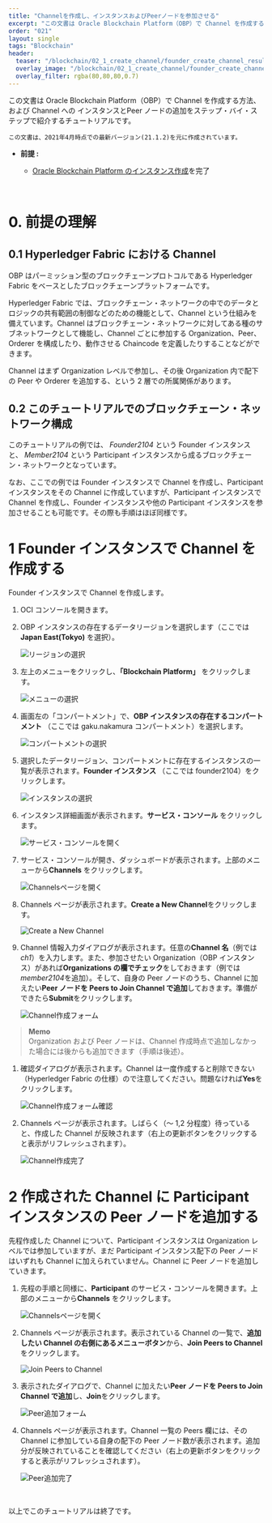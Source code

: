 ```yaml
---
title: "Channelを作成し、インスタンスおよびPeerノードを参加させる"
excerpt: "この文書は Oracle Blockchain Platform（OBP）で Channel を作成する方法、および Channel への インスタンスとPeer ノードの追加をステップ・バイ・ステップで紹介するチュートリアルです。"
order: "021"
layout: single
tags: "Blockchain"
header:
  teaser: "/blockchain/02_1_create_channel/founder_create_channel_result.png"
  overlay_image: "/blockchain/02_1_create_channel/founder_create_channel_result.png"
  overlay_filter: rgba(80,80,80,0.7)
---
```


この文書は Oracle Blockchain Platform（OBP）で Channel を作成する方法、および Channel への インスタンスとPeer ノードの追加をステップ・バイ・ステップで紹介するチュートリアルです。

```
この文書は、2021年4月時点での最新バージョン(21.1.2)を元に作成されています。
```

- **前提 :**

  - [Oracle Blockchain Platform のインスタンス作成](../01_01_create_instance/)を完了

<br>

# 0. 前提の理解

## 0.1 Hyperledger Fabric における Channel

OBP はパーミッション型のブロックチェーンプロトコルである Hyperledger Fabric をベースとしたブロックチェーンプラットフォームです。

Hyperledger Fabric では、ブロックチェーン・ネットワークの中でのデータとロジックの共有範囲の制御などのための機能として、Channel という仕組みを備えています。Channel はブロックチェーン・ネットワークに対してある種のサブネットワークとして機能し、Channel ごとに参加する Organization、Peer、Orderer を構成したり、動作させる Chaincode を定義したりすることなどができます。

Channel はまず Organization レベルで参加し、その後 Organization 内で配下の Peer や Orderer を追加する、という 2 層での所属関係があります。

## 0.2 このチュートリアルでのブロックチェーン・ネットワーク構成

このチュートリアルの例では、 _Founder2104_ という Founder インスタンスと、 _Member2104_ という Participant インスタンスから成るブロックチェーン・ネットワークとなっています。

なお、ここでの例では Founder インスタンスで Channel を作成し、Participant インスタンスをその Channel に作成していますが、Participant インスタンスで Channel を作成し、Founder インスタンスや他の Participant インスタンスを参加させることも可能です。その際も手順はほぼ同様です。

# 1 Founder インスタンスで Channel を作成する

Founder インスタンスで Channel を作成します。

1.  OCI コンソールを開きます。

1.  OBP インスタンスの存在するデータリージョンを選択します（ここでは **Japan East(Tokyo)** を選択）。

    ![リージョンの選択](select_region.png)

1.  左上のメニューをクリックし、**「Blockchain Platform」** をクリックします。

    ![メニューの選択](select_menu.png)

1.  画面左の「コンパートメント」で、**OBP インスタンスの存在するコンパートメント** （ここでは gaku.nakamura コンパートメント）を選択します。

    ![コンパートメントの選択](select_compartment.png)

1.  選択したデータリージョン、コンパートメントに存在するインスタンスの一覧が表示されます。**Founder インスタンス** （ここでは founder2104）をクリックします。

    ![インスタンスの選択](select_founder_instance.png)

1.  インスタンス詳細画面が表示されます。**サービス・コンソール** をクリックします。

    ![サービス・コンソールを開く](open_founder_service_console.png)

1.  サービス・コンソールが開き、ダッシュボードが表示されます。上部のメニューから**Channels** をクリックします。

    ![Channelsページを開く](founder_open_channels.png)

1.  Channels ページが表示されます。**Create a New Channel**をクリックします。

    ![Create a New Channel](founder_create_channel.png)

1.  Channel 情報入力ダイアログが表示されます。任意の**Channel 名**（例では*ch1*）を入力します。また、参加させたい Organization（OBP インスタンス）があれば**Organizations の欄でチェック**をしておきます（例では*member2104*を追加）。そして、自身の Peer ノードのうち、Channel に加えたい**Peer ノードを Peers to Join Channel で追加**しておきます。準備ができたら**Submit**をクリックします。

    ![Channel作成フォーム](founder_create_channel_form.png)

> **Memo**  
> Organization および Peer ノードは、Channel 作成時点で追加しなかった場合には後からも追加できます（手順は後述）。

1.  確認ダイアログが表示されます。Channel は一度作成すると削除できない（Hyperledger Fabric の仕様）ので注意してください。問題なければ**Yes**をクリックします。

    ![Channel作成フォーム確認](founder_create_channel_confirm.png)

1.  Channels ページが表示されます。しばらく（～ 1,2 分程度）待っていると、作成した Channel が反映されます（右上の更新ボタンをクリックすると表示がリフレッシュされます）。

    ![Channel作成完了](founder_create_channel_result.png)

# 2 作成された Channel に Participant インスタンスの Peer ノードを追加する

先程作成した Channel について、Participant インスタンスは Organization レベルでは参加していますが、まだ Participant インスタンス配下の Peer ノードはいずれも Channel に加えられていません。Channel に Peer ノードを追加していきます。

1.  先程の手順と同様に、**Participant** のサービス・コンソールを開きます。上部のメニューから**Channels** をクリックします。

    ![Channelsページを開く](participant_open_channels.png)

1.  Channels ページが表示されます。表示されている Channel の一覧で、**追加したい Channel の右側にあるメニューボタン**から、**Join Peers to Channel**をクリックします。

    ![Join Peers to Channel](participant_join_peers.png)

1.  表示されたダイアログで、Channel に加えたい**Peer ノードを Peers to Join Channel で追加**し、**Join**をクリックします。

    ![Peer追加フォーム](participant_join_peers_form.png)

1.  Channels ページが表示されます。Channel 一覧の Peers 欄には、その Channel に参加している自身の配下の Peer ノード数が表示されます。追加分が反映されていることを確認してください（右上の更新ボタンをクリックすると表示がリフレッシュされます）。

    ![Peer追加完了](participant_join_peers_result.png)

<br>

以上でこのチュートリアルは終了です。
